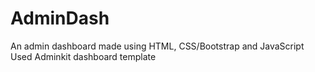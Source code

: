 # AdminDash
An admin dashboard made using HTML, CSS/Bootstrap and JavaScript
Used Adminkit dashboard template 
